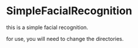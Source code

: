 # SimpleFacialRecognition


this is a simple facial recognition.

for use, you will need to change the directories.
